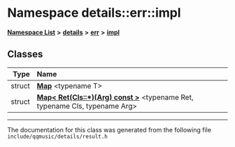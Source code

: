 

# Namespace details::err::impl



[**Namespace List**](namespaces.md) **>** [**details**](namespacedetails.md) **>** [**err**](namespacedetails_1_1err.md) **>** [**impl**](namespacedetails_1_1err_1_1impl.md)




















## Classes

| Type | Name |
| ---: | :--- |
| struct | [**Map**](structdetails_1_1err_1_1impl_1_1Map.md) &lt;typename T&gt;<br> |
| struct | [**Map&lt; Ret(Cls::\*)(Arg) const &gt;**](structdetails_1_1err_1_1impl_1_1Map_3_01Ret_07Cls_1_1_5_08_07Arg_08_01const_01_4.md) &lt;typename Ret, typename Cls, typename Arg&gt;<br> |



















































------------------------------
The documentation for this class was generated from the following file `include/qqmusic/details/result.h`

